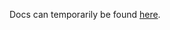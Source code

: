 Docs can temporarily be found [here].

[here]: http://github.com/tetraxile/Samarium/blob/docs/README.md